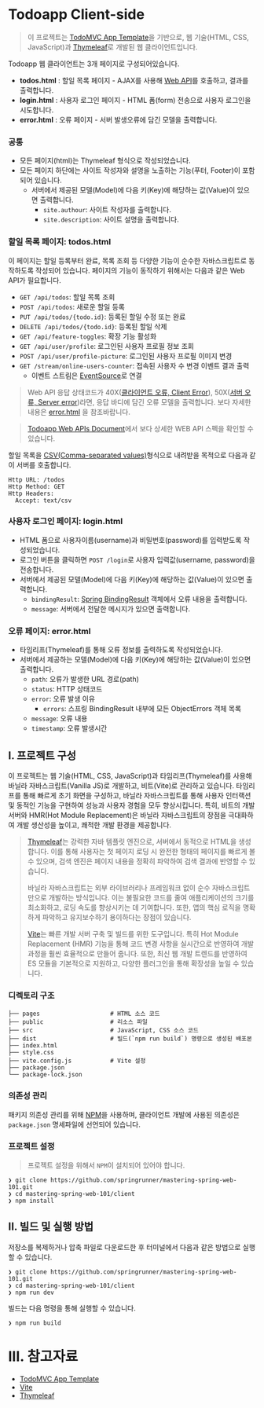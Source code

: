 # Todoapp Client-side

> 이 프로젝트는 [TodoMVC App Template](https://github.com/tastejs/todomvc-app-template/)을 기반으로, 웹 기술(HTML, CSS, JavaScript)과 [Thymeleaf](https://www.thymeleaf.org/)로 개발된 웹 클라이언트입니다.

Todoapp 웹 클라이언트는 3개 페이지로 구성되어있습니다.

* **todos.html** : 할일 목록 페이지 - AJAX를 사용해 [Web API](https://en.wikipedia.org/wiki/Web_API)를 호출하고, 결과를 출력합니다.
* **login.html** : 사용자 로그인 페이지 - HTML 폼(form) 전송으로 사용자 로그인을 시도합니다.
* **error.html** : 오류 페이지 - 서버 발생오류에 담긴 모델을 출력합니다.

### 공통

* 모든 페이지(html)는 Thymeleaf 형식으로 작성되었습니다.
* 모든 페이지 하단에는 사이트 작성자와 설명을 노출하는 기능(푸터, Footer)이 포함되어 있습니다.
  - 서버에서 제공된 모델(Model)에 다음 키(Key)에 해당하는 값(Value)이 있으면 출력합니다.
    - `site.authour`: 사이트 작성자를 출력합니다.
    - `site.description`: 사이트 설명을 출력합니다.

### 할일 목록 페이지: todos.html

이 페이지는 할일 등록부터 완료, 목록 조회 등 다양한 기능이 순수한 자바스크립트로 동작하도록 작성되어 있습니다. 페이지의 기능이 동작하기 위해서는 다음과 같은 Web API가 필요합니다.

* `GET /api/todos`: 할일 목록 조회
* `POST /api/todos`: 새로운 할일 등록
* `PUT /api/todos/{todo.id}`: 등록된 할일 수정 또는 완료
* `DELETE /api/todos/{todo.id}`: 등록된 할일 삭제
* `GET /api/feature-toggles`: 확장 기능 활성화
* `GET /api/user/profile`: 로그인된 사용자 프로필 정보 조회
* `POST /api/user/profile-picture`: 로그인된 사용자 프로필 이미지 변경
* `GET /stream/online-users-counter`: 접속된 사용자 수 변경 이벤트 결과 출력
  - 이벤트 스트림은 [EventSource](https://developer.mozilla.org/en-US/docs/Web/API/EventSource)로 연결

> Web API 응답 상태코드가 40X([클라이언트 오류, Client Error](https://developer.mozilla.org/ko/docs/Web/HTTP/Status#%ED%81%B4%EB%9D%BC%EC%9D%B4%EC%96%B8%ED%8A%B8_%EC%97%90%EB%9F%AC_%EC%9D%91%EB%8B%B5)), 50X([서버 오류, Server error](https://developer.mozilla.org/ko/docs/Web/HTTP/Status#%EC%84%9C%EB%B2%84_%EC%97%90%EB%9F%AC_%EC%9D%91%EB%8B%B5))라면, 응답 바디에 담긴 오류 모델을 출력합니다. 보다 자세한 내용은 [error.html](#오류-페이지:-error.html) 을 참조바랍니다.

> [Todoapp Web APIs Document](https://app.swaggerhub.com/apis-docs/code-rain/todoapp/1.0.0-snapshot)에서 보다 상세한 WEB API 스펙을 확인할 수 있습니다.

할일 목록을 [CSV(Comma-separated values)](https://en.wikipedia.org/wiki/Comma-separated_values)형식으로 내려받을 목적으로 다음과 같이 서버를 호출합니다.

```
Http URL: /todos
Http Method: GET
Http Headers:
  Accept: text/csv
```

### 사용자 로그인 페이지: login.html

* HTML 폼으로 사용자이름(username)과 비밀번호(password)를 입력받도록 작성되었습니다.
* 로그인 버튼을 클릭하면 `POST /login`로 사용자 입력값(username, password)을 전송합니다.
* 서버에서 제공된 모델(Model)에 다음 키(Key)에 해당하는 값(Value)이 있으면 출력합니다.
  - `bindingResult`: [Spring BindingResult](https://docs.spring.io/spring-framework/docs/current/javadoc-api/org/springframework/validation/BindingResult.html) 객체에서 오류 내용을 출력합니다.
  - `message`: 서버에서 전달한 메시지가 있으면 출력합니다.

### 오류 페이지: error.html

* 타임리프(Thymeleaf)를 통해 오류 정보를 출력하도록 작성되었습니다.
* 서버에서 제공하는 모델(Model)에 다음 키(Key)에 해당하는 값(Value)이 있으면 출력합니다. 
  - `path`: 오류가 발생한 URL 경로(path)
  - `status`: HTTP 상태코드
  - `error`: 오류 발생 이유
    - `errors`: 스프링 BindingResult 내부에 모든 ObjectErrors 객체 목록
  - `message`: 오류 내용
  - `timestamp`: 오류 발생시간

## I. 프로젝트 구성

이 프로젝트는 웹 기술(HTML, CSS, JavaScript)과 타임리프(Thymeleaf)를 사용해 바닐라 자바스크립트(Vanilla JS)로 개발하고, 비트(Vite)로 관리하고 있습니다. 타임리프를 통해 빠르게 초기 화면을 구성하고, 바닐라 자바스크립트를 통해 사용자 인터랙션 및 동적인 기능을 구현하여 성능과 사용자 경험을 모두 향상시킵니다. 특히, 비트의 개발 서버와 HMR(Hot Module Replacement)은 바닐라 자바스크립트의 장점을 극대화하여 개발 생산성을 높이고, 쾌적한 개발 환경을 제공합니다.

> [Thymeleaf](https://www.thymeleaf.org/)는 강력한 자바 템플릿 엔진으로, 서버에서 동적으로 HTML을 생성합니다. 이를 통해 사용자는 첫 페이지 로딩 시 완전한 형태의 페이지를 빠르게 볼 수 있으며, 검색 엔진은 페이지 내용을 정확히 파악하여 검색 결과에 반영할 수 있습니다.
> 
> 바닐라 자바스크립트는 외부 라이브러리나 프레임워크 없이 순수 자바스크립트만으로 개발하는 방식입니다. 이는 불필요한 코드를 줄여 애플리케이션의 크기를 최소화하고, 로딩 속도를 향상시키는 데 기여합니다. 또한, 앱의 핵심 로직을 명확하게 파악하고 유지보수하기 용이하다는 장점이 있습니다.
> 
> [Vite](https://vitejs.dev)는 빠른 개발 서버 구축 및 빌드를 위한 도구입니다. 특히 Hot Module Replacement (HMR) 기능을 통해 코드 변경 사항을 실시간으로 반영하여 개발 과정을 훨씬 효율적으로 만들어 줍니다. 또한, 최신 웹 개발 트렌드를 반영하여 ES 모듈을 기본적으로 지원하고, 다양한 플러그인을 통해 확장성을 높일 수 있습니다.

### 디렉토리 구조

```
├── pages                    # HTML 소스 코드
├── public                   # 리소스 파일
├── src                      # JavaScript, CSS 소스 코드
├── dist                     # 빌드(`npm run build`) 명령으로 생성된 배포본
├── index.html
├── style.css
├── vite.config.js           # Vite 설정
├── package.json
└── package-lock.json
```

### 의존성 관리

패키지 의존성 관리를 위해 [NPM](https://nodejs.org/en/learn/getting-started/an-introduction-to-the-npm-package-manager/)을 사용하며, 클라이언트 개발에 사용된 의존성은 `package.json` 명세파일에 선언되어 있습니다.

### 프로젝트 설정
> 프로젝트 설정을 위해서 `NPM`이 설치되어 있어야 합니다.

```
❯ git clone https://github.com/springrunner/mastering-spring-web-101.git
❯ cd mastering-spring-web-101/client
❯ npm install
```

## II. 빌드 및 실행 방법

저장소를 복제하거나 압축 파일로 다운로드한 후 터미널에서 다음과 같은 방법으로 실행할 수 있습니다.

```
❯ git clone https://github.com/springrunner/mastering-spring-web-101.git
❯ cd mastering-spring-web-101/client
❯ npm run dev
```

빌드는 다음 명령을 통해 실행할 수 있습니다.

```
❯ npm run build
```

# III. 참고자료

* [TodoMVC App Template](https://github.com/tastejs/todomvc-app-template/)
* [Vite](https://vitejs.dev/)
* [Thymeleaf](https://www.thymeleaf.org/)
